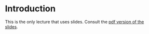 # Introduction

This is the only lecture that uses slides. Consult the [pdf version of the slides](./Introduction.pdf). 
